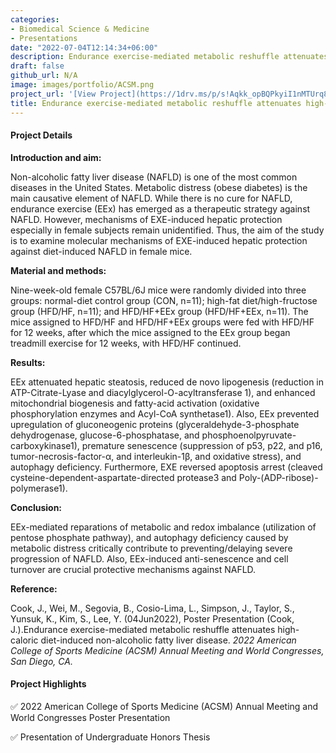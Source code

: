 ```yaml
---
categories:
- Biomedical Science & Medicine
- Presentations
date: "2022-07-04T12:14:34+06:00"
description: Endurance exercise-mediated metabolic reshuffle attenuates high-caloric diet-induced non-alcoholic fatty liver disease
draft: false
github_url: N/A
image: images/portfolio/ACSM.png
project_url: '[View Project](https://1drv.ms/p/s!Aqkk_opBQPkyiI1nMTUrq8fUcDzuxA?e=9xeTUU)'
title: Endurance exercise-mediated metabolic reshuffle attenuates high-caloric diet-induced non-alcoholic fatty liver disease
---
```


#### Project Details

**Introduction and aim:**

Non-alcoholic fatty liver disease (NAFLD) is one of the most common diseases in the United States. Metabolic distress (obese diabetes) is the main causative element of NAFLD. While there is no cure for NAFLD, endurance exercise (EEx) has emerged as a therapeutic strategy against NAFLD. However, mechanisms of EXE-induced hepatic protection especially in female subjects remain unidentified. Thus, the aim of the study is to examine molecular mechanisms of EXE-induced hepatic protection against diet-induced NAFLD in female mice.

**Material and methods:**

Nine-week-old female C57BL/6J mice were randomly divided into three groups: normal-diet control group (CON, n=11); high-fat diet/high-fructose group (HFD/HF, n=11); and HFD/HF+EEx group (HFD/HF+EEx, n=11). The mice assigned to HFD/HF and HFD/HF+EEx groups were fed with HFD/HF for 12 weeks, after which the mice assigned to the EEx group began treadmill exercise for 12 weeks, with HFD/HF continued.

**Results:**

EEx attenuated hepatic steatosis, reduced de novo lipogenesis (reduction in ATP-Citrate-Lyase and diacylglycerol-O-acyltransferase 1), and enhanced mitochondrial biogenesis and fatty-acid activation (oxidative phosphorylation enzymes and Acyl-CoA synthetase1). Also, EEx prevented upregulation of gluconeogenic proteins (glyceraldehyde-3-phosphate dehydrogenase, glucose-6-phosphatase, and phosphoenolpyruvate-carboxykinase1), premature senescence (suppression of p53, p22, and p16, tumor-necrosis-factor-α, and interleukin-1β, and oxidative stress), and autophagy deficiency. Furthermore, EXE reversed apoptosis arrest (cleaved cysteine-dependent-aspartate-directed protease3 and Poly-(ADP-ribose)-polymerase1).

**Conclusion:**

EEx-mediated reparations of metabolic and redox imbalance (utilization of pentose phosphate pathway), and autophagy deficiency caused by metabolic distress critically contribute to preventing/delaying severe progression of NAFLD. Also, EEx-induced anti-senescence and cell turnover are crucial protective mechanisms against NAFLD.

**Reference:**

Cook, J., Wei, M., Segovia, B., Cosio-Lima, L., Simpson, J., Taylor, S., Yunsuk, K., Kim, S., Lee, Y. (04Jun2022), Poster Presentation (Cook, J.).Endurance exercise-mediated metabolic reshuffle attenuates high-caloric diet-induced non-alcoholic fatty liver disease. *2022 American College of Sports Medicine (ACSM) Annual Meeting and World Congresses, San Diego, CA.*

#### Project Highlights

✅ 2022 American College of Sports Medicine (ACSM) Annual Meeting and World Congresses Poster Presentation

✅ Presentation of Undergraduate Honors Thesis
